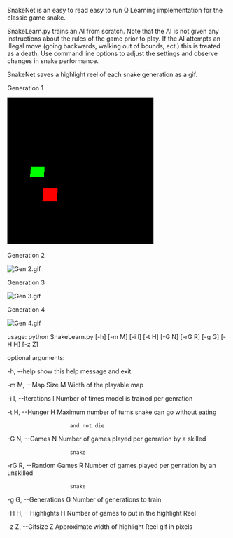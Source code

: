 SnakeNet is an easy to read easy to run Q Learning implementation for the classic game snake.

SnakeLearn.py trains an AI from scratch.  Note that the AI is not given any instructions about the rules of the game prior to play.  If the AI attempts an illegal move (going backwards, walking out of bounds, ect.) this is treated as a death.  Use command line options to adjust the settings and observe changes in snake performance.

SnakeNet saves a highlight reel of each snake generation as a gif.

Generation 1

![Gen 1.gif](Generation1.gif)

Generation 2

![Gen 2.gif](Generation2.gif)

Generation 3

![Gen 3.gif](Generation3.gif)

Generation 4

![Gen 4.gif](Generation4.gif)

usage: python SnakeLearn.py [-h] [-m M] [-i l] [-t H] [-G N] [-rG R] [-g G] [-H H] [-z Z]

optional arguments:

  -h, --help            show this help message and exit
  
  -m M, --Map Size M    Width of the playable map
  
  -i l, --Iterations l  Number of times model is trained per genration
  
  -t H, --Hunger H      Maximum number of turns snake can go without eating
  
                        and not die
  
  -G N, --Games N       Number of games played per genration by a skilled
  
                        snake
  
  -rG R, --Random Games R
                        Number of games played per genration by an unskilled
  
                        snake
  
  -g G, --Generations G
                        Number of generations to train
  
  -H H, --Highlights H  Number of games to put in the highlight Reel

  -z Z, --Gifsize Z     Approximate width of highlight Reel gif in pixels
